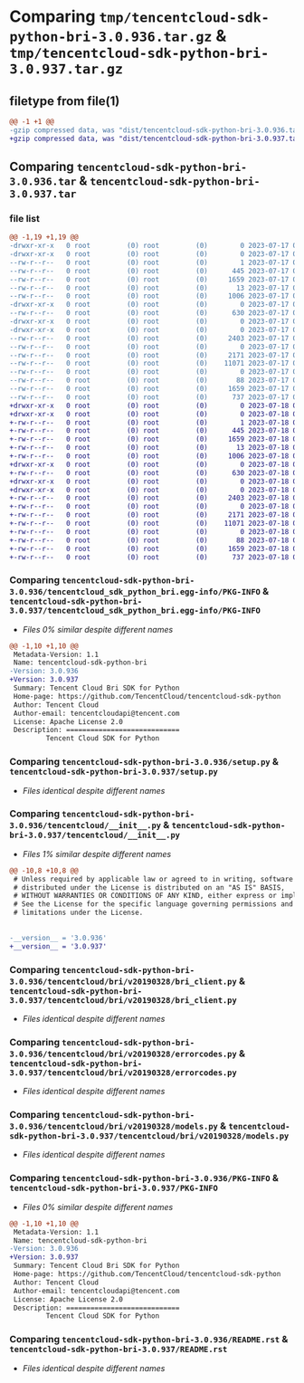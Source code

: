 # Comparing `tmp/tencentcloud-sdk-python-bri-3.0.936.tar.gz` & `tmp/tencentcloud-sdk-python-bri-3.0.937.tar.gz`

## filetype from file(1)

```diff
@@ -1 +1 @@
-gzip compressed data, was "dist/tencentcloud-sdk-python-bri-3.0.936.tar", last modified: Mon Jul 17 00:18:47 2023, max compression
+gzip compressed data, was "dist/tencentcloud-sdk-python-bri-3.0.937.tar", last modified: Tue Jul 18 00:18:25 2023, max compression
```

## Comparing `tencentcloud-sdk-python-bri-3.0.936.tar` & `tencentcloud-sdk-python-bri-3.0.937.tar`

### file list

```diff
@@ -1,19 +1,19 @@
-drwxr-xr-x   0 root         (0) root         (0)        0 2023-07-17 00:18:47.000000 tencentcloud-sdk-python-bri-3.0.936/
-drwxr-xr-x   0 root         (0) root         (0)        0 2023-07-17 00:18:47.000000 tencentcloud-sdk-python-bri-3.0.936/tencentcloud_sdk_python_bri.egg-info/
--rw-r--r--   0 root         (0) root         (0)        1 2023-07-17 00:18:47.000000 tencentcloud-sdk-python-bri-3.0.936/tencentcloud_sdk_python_bri.egg-info/dependency_links.txt
--rw-r--r--   0 root         (0) root         (0)      445 2023-07-17 00:18:47.000000 tencentcloud-sdk-python-bri-3.0.936/tencentcloud_sdk_python_bri.egg-info/SOURCES.txt
--rw-r--r--   0 root         (0) root         (0)     1659 2023-07-17 00:18:47.000000 tencentcloud-sdk-python-bri-3.0.936/tencentcloud_sdk_python_bri.egg-info/PKG-INFO
--rw-r--r--   0 root         (0) root         (0)       13 2023-07-17 00:18:47.000000 tencentcloud-sdk-python-bri-3.0.936/tencentcloud_sdk_python_bri.egg-info/top_level.txt
--rw-r--r--   0 root         (0) root         (0)     1006 2023-07-17 00:18:47.000000 tencentcloud-sdk-python-bri-3.0.936/setup.py
-drwxr-xr-x   0 root         (0) root         (0)        0 2023-07-17 00:18:47.000000 tencentcloud-sdk-python-bri-3.0.936/tencentcloud/
--rw-r--r--   0 root         (0) root         (0)      630 2023-07-17 00:18:47.000000 tencentcloud-sdk-python-bri-3.0.936/tencentcloud/__init__.py
-drwxr-xr-x   0 root         (0) root         (0)        0 2023-07-17 00:18:47.000000 tencentcloud-sdk-python-bri-3.0.936/tencentcloud/bri/
-drwxr-xr-x   0 root         (0) root         (0)        0 2023-07-17 00:18:47.000000 tencentcloud-sdk-python-bri-3.0.936/tencentcloud/bri/v20190328/
--rw-r--r--   0 root         (0) root         (0)     2403 2023-07-17 00:18:47.000000 tencentcloud-sdk-python-bri-3.0.936/tencentcloud/bri/v20190328/bri_client.py
--rw-r--r--   0 root         (0) root         (0)        0 2023-07-17 00:18:47.000000 tencentcloud-sdk-python-bri-3.0.936/tencentcloud/bri/v20190328/__init__.py
--rw-r--r--   0 root         (0) root         (0)     2171 2023-07-17 00:18:47.000000 tencentcloud-sdk-python-bri-3.0.936/tencentcloud/bri/v20190328/errorcodes.py
--rw-r--r--   0 root         (0) root         (0)    11071 2023-07-17 00:18:47.000000 tencentcloud-sdk-python-bri-3.0.936/tencentcloud/bri/v20190328/models.py
--rw-r--r--   0 root         (0) root         (0)        0 2023-07-17 00:18:47.000000 tencentcloud-sdk-python-bri-3.0.936/tencentcloud/bri/__init__.py
--rw-r--r--   0 root         (0) root         (0)       88 2023-07-17 00:18:47.000000 tencentcloud-sdk-python-bri-3.0.936/setup.cfg
--rw-r--r--   0 root         (0) root         (0)     1659 2023-07-17 00:18:47.000000 tencentcloud-sdk-python-bri-3.0.936/PKG-INFO
--rw-r--r--   0 root         (0) root         (0)      737 2023-07-17 00:18:47.000000 tencentcloud-sdk-python-bri-3.0.936/README.rst
+drwxr-xr-x   0 root         (0) root         (0)        0 2023-07-18 00:18:25.000000 tencentcloud-sdk-python-bri-3.0.937/
+drwxr-xr-x   0 root         (0) root         (0)        0 2023-07-18 00:18:25.000000 tencentcloud-sdk-python-bri-3.0.937/tencentcloud_sdk_python_bri.egg-info/
+-rw-r--r--   0 root         (0) root         (0)        1 2023-07-18 00:18:25.000000 tencentcloud-sdk-python-bri-3.0.937/tencentcloud_sdk_python_bri.egg-info/dependency_links.txt
+-rw-r--r--   0 root         (0) root         (0)      445 2023-07-18 00:18:25.000000 tencentcloud-sdk-python-bri-3.0.937/tencentcloud_sdk_python_bri.egg-info/SOURCES.txt
+-rw-r--r--   0 root         (0) root         (0)     1659 2023-07-18 00:18:25.000000 tencentcloud-sdk-python-bri-3.0.937/tencentcloud_sdk_python_bri.egg-info/PKG-INFO
+-rw-r--r--   0 root         (0) root         (0)       13 2023-07-18 00:18:25.000000 tencentcloud-sdk-python-bri-3.0.937/tencentcloud_sdk_python_bri.egg-info/top_level.txt
+-rw-r--r--   0 root         (0) root         (0)     1006 2023-07-18 00:18:25.000000 tencentcloud-sdk-python-bri-3.0.937/setup.py
+drwxr-xr-x   0 root         (0) root         (0)        0 2023-07-18 00:18:25.000000 tencentcloud-sdk-python-bri-3.0.937/tencentcloud/
+-rw-r--r--   0 root         (0) root         (0)      630 2023-07-18 00:18:25.000000 tencentcloud-sdk-python-bri-3.0.937/tencentcloud/__init__.py
+drwxr-xr-x   0 root         (0) root         (0)        0 2023-07-18 00:18:25.000000 tencentcloud-sdk-python-bri-3.0.937/tencentcloud/bri/
+drwxr-xr-x   0 root         (0) root         (0)        0 2023-07-18 00:18:25.000000 tencentcloud-sdk-python-bri-3.0.937/tencentcloud/bri/v20190328/
+-rw-r--r--   0 root         (0) root         (0)     2403 2023-07-18 00:18:25.000000 tencentcloud-sdk-python-bri-3.0.937/tencentcloud/bri/v20190328/bri_client.py
+-rw-r--r--   0 root         (0) root         (0)        0 2023-07-18 00:18:25.000000 tencentcloud-sdk-python-bri-3.0.937/tencentcloud/bri/v20190328/__init__.py
+-rw-r--r--   0 root         (0) root         (0)     2171 2023-07-18 00:18:25.000000 tencentcloud-sdk-python-bri-3.0.937/tencentcloud/bri/v20190328/errorcodes.py
+-rw-r--r--   0 root         (0) root         (0)    11071 2023-07-18 00:18:25.000000 tencentcloud-sdk-python-bri-3.0.937/tencentcloud/bri/v20190328/models.py
+-rw-r--r--   0 root         (0) root         (0)        0 2023-07-18 00:18:25.000000 tencentcloud-sdk-python-bri-3.0.937/tencentcloud/bri/__init__.py
+-rw-r--r--   0 root         (0) root         (0)       88 2023-07-18 00:18:25.000000 tencentcloud-sdk-python-bri-3.0.937/setup.cfg
+-rw-r--r--   0 root         (0) root         (0)     1659 2023-07-18 00:18:25.000000 tencentcloud-sdk-python-bri-3.0.937/PKG-INFO
+-rw-r--r--   0 root         (0) root         (0)      737 2023-07-18 00:18:25.000000 tencentcloud-sdk-python-bri-3.0.937/README.rst
```

### Comparing `tencentcloud-sdk-python-bri-3.0.936/tencentcloud_sdk_python_bri.egg-info/PKG-INFO` & `tencentcloud-sdk-python-bri-3.0.937/tencentcloud_sdk_python_bri.egg-info/PKG-INFO`

 * *Files 0% similar despite different names*

```diff
@@ -1,10 +1,10 @@
 Metadata-Version: 1.1
 Name: tencentcloud-sdk-python-bri
-Version: 3.0.936
+Version: 3.0.937
 Summary: Tencent Cloud Bri SDK for Python
 Home-page: https://github.com/TencentCloud/tencentcloud-sdk-python
 Author: Tencent Cloud
 Author-email: tencentcloudapi@tencent.com
 License: Apache License 2.0
 Description: ============================
         Tencent Cloud SDK for Python
```

### Comparing `tencentcloud-sdk-python-bri-3.0.936/setup.py` & `tencentcloud-sdk-python-bri-3.0.937/setup.py`

 * *Files identical despite different names*

### Comparing `tencentcloud-sdk-python-bri-3.0.936/tencentcloud/__init__.py` & `tencentcloud-sdk-python-bri-3.0.937/tencentcloud/__init__.py`

 * *Files 1% similar despite different names*

```diff
@@ -10,8 +10,8 @@
 # Unless required by applicable law or agreed to in writing, software
 # distributed under the License is distributed on an "AS IS" BASIS,
 # WITHOUT WARRANTIES OR CONDITIONS OF ANY KIND, either express or implied.
 # See the License for the specific language governing permissions and
 # limitations under the License.
 
 
-__version__ = '3.0.936'
+__version__ = '3.0.937'
```

### Comparing `tencentcloud-sdk-python-bri-3.0.936/tencentcloud/bri/v20190328/bri_client.py` & `tencentcloud-sdk-python-bri-3.0.937/tencentcloud/bri/v20190328/bri_client.py`

 * *Files identical despite different names*

### Comparing `tencentcloud-sdk-python-bri-3.0.936/tencentcloud/bri/v20190328/errorcodes.py` & `tencentcloud-sdk-python-bri-3.0.937/tencentcloud/bri/v20190328/errorcodes.py`

 * *Files identical despite different names*

### Comparing `tencentcloud-sdk-python-bri-3.0.936/tencentcloud/bri/v20190328/models.py` & `tencentcloud-sdk-python-bri-3.0.937/tencentcloud/bri/v20190328/models.py`

 * *Files identical despite different names*

### Comparing `tencentcloud-sdk-python-bri-3.0.936/PKG-INFO` & `tencentcloud-sdk-python-bri-3.0.937/PKG-INFO`

 * *Files 0% similar despite different names*

```diff
@@ -1,10 +1,10 @@
 Metadata-Version: 1.1
 Name: tencentcloud-sdk-python-bri
-Version: 3.0.936
+Version: 3.0.937
 Summary: Tencent Cloud Bri SDK for Python
 Home-page: https://github.com/TencentCloud/tencentcloud-sdk-python
 Author: Tencent Cloud
 Author-email: tencentcloudapi@tencent.com
 License: Apache License 2.0
 Description: ============================
         Tencent Cloud SDK for Python
```

### Comparing `tencentcloud-sdk-python-bri-3.0.936/README.rst` & `tencentcloud-sdk-python-bri-3.0.937/README.rst`

 * *Files identical despite different names*

